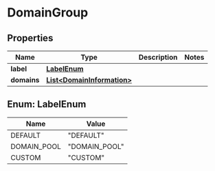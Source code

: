 

# DomainGroup


## Properties

| Name | Type | Description | Notes |
|------------ | ------------- | ------------- | -------------|
|**label** | [**LabelEnum**](#LabelEnum) |  |  |
|**domains** | [**List&lt;DomainInformation&gt;**](DomainInformation) |  |  |



## Enum: LabelEnum

| Name | Value |
|---- | -----|
| DEFAULT | &quot;DEFAULT&quot; |
| DOMAIN_POOL | &quot;DOMAIN_POOL&quot; |
| CUSTOM | &quot;CUSTOM&quot; |



